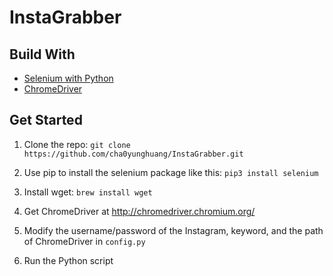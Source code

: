 # InstaGrabber

## Build With

* [Selenium with Python](https://selenium-python.readthedocs.io/)
* [ChromeDriver](http://chromedriver.chromium.org/)

## Get Started

1. Clone the repo: `git clone https://github.com/cha0yunghuang/InstaGrabber.git`

2. Use pip to install the selenium package like this: `pip3 install selenium`

3. Install wget: `brew install wget`
  
3. Get ChromeDriver at http://chromedriver.chromium.org/

4. Modify the username/password of the Instagram, keyword, and the path of ChromeDriver in `config.py`

5. Run the Python script
